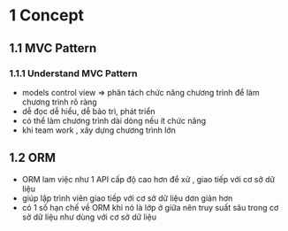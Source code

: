 # 1 Concept 
## 1.1 MVC Pattern
### 1.1.1 Understand MVC Pattern

* models control view => phân tách chức năng chương trình để làm chương trình rõ ràng
* dễ đọc dễ hiểu, dễ bảo trì, phát triển
* có thể làm chương trình dài dòng nếu ít chức năng
* khi team work , xây dựng chương trình lớn
## 1.2 ORM 
* ORM lam việc như 1 API cấp độ cao hơn để xử , giao tiếp với cơ sở dữ liệu 
* giúp lập trình viên giao tiếp với cơ sở dữ liệu dơn giản hơn 
* có 1 số hạn chế về ORM khi nó là lớp ở giữa nên truy suất sâu trong cơ sở dữ liệu như dùng với cơ sở dữ liệu 
